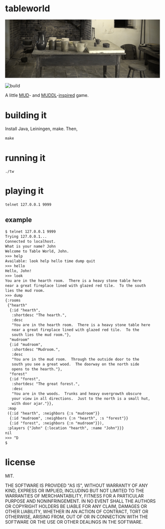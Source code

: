 # tableworld

<img src="tw.jpg" width="600">

![build](https://github.com/eigenhombre/tableworld/actions/workflows/build.yml/badge.svg)

A little [MUD](https://en.wikipedia.org/wiki/Multi-user_dungeon)- and
[MUDDL](https://github.com/PDP-10/MUD1)-[inspired](https://if50.substack.com/p/1980-mud)
game.

# building it

Install Java, Leiningen, make.  Then,

    make

# running it

    ./tw

# playing it

    telnet 127.0.0.1 9999

## example

    $ telnet 127.0.0.1 9999
    Trying 127.0.0.1...
    Connected to localhost.
    What is your name? John
    Welcome to Table World, John.
    >>> help
    Available: look help hello time dump quit
    >>> hello
    Hello, John!
    >>> look
    You are in the hearth room.  There is a heavy stone table here
    near a great fireplace lined with glazed red tile.  To the south
    lies the mud room.
    >>> dump
    {:rooms
     {"hearth"
      {:id "hearth",
       :shortdesc "The hearth.",
       :desc
       "You are in the hearth room.  There is a heavy stone table here
       near a great fireplace lined with glazed red tile.  To the
       south lies the mud room."},
      "mudroom"
      {:id "mudroom",
       :shortdesc "Mudroom.",
       :desc
       "You are in the mud room.  Through the outside door to the
       south you see a great wood.  The doorway on the north side
       opens to the hearth."},
      "forest"
      {:id "forest",
       :shortdesc "The great forest.",
       :desc
       "You are in the woods.  Trunks and heavy overgrowth obscure
       your view in all directions.  Just to the north is a small hut,
       with door ajar."}},
     :map
     ({:id "hearth", :neighbors {:s "mudroom"}}
      {:id "mudroom", :neighbors {:n "hearth", :s "forest"}}
      {:id "forest", :neighbors {:n "mudroom"}}),
     :players {"John" {:location "hearth", :name "John"}}}
    nil
    >>> ^D
    $

# license

MIT.

THE SOFTWARE IS PROVIDED "AS IS", WITHOUT WARRANTY OF ANY KIND, EXPRESS OR
IMPLIED, INCLUDING BUT NOT LIMITED TO THE WARRANTIES OF MERCHANTABILITY,
FITNESS FOR A PARTICULAR PURPOSE AND NONINFRINGEMENT. IN NO EVENT SHALL THE
AUTHORS OR COPYRIGHT HOLDERS BE LIABLE FOR ANY CLAIM, DAMAGES OR OTHER
LIABILITY, WHETHER IN AN ACTION OF CONTRACT, TORT OR OTHERWISE, ARISING FROM,
OUT OF OR IN CONNECTION WITH THE SOFTWARE OR THE USE OR OTHER DEALINGS IN THE
SOFTWARE.
